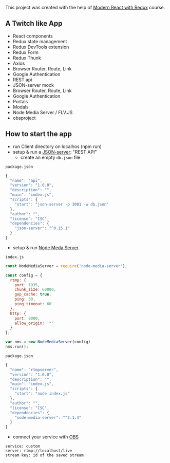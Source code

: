 This project was created with the help of [Modern React with Redux](https://www.udemy.com/course/react-redux/) course.

## A Twitch like App

- React components
- Redux state management
- Redux DevTools extension
- Redux Form
- Redux Thunk
- Axios
- Browser Router, Route, Link
- Google Authentication
- REST api
- JSON-server mock
- Browser Router, Route, Link
- Google Authentication
- Portals
- Modals
- Node Media Server / FLV.JS
- obsproject

## How to start the app
- run Client directory on localhos (npm run)
- setup & run a [JSON-server](https://github.com/typicode/json-server): "REST API"
  - create an empty `db.json` file

`package.json`

```js
{
  "name": "api",
  "version": "1.0.0",
  "description": "",
  "main": "index.js",
  "scripts": {
    "start": "json-server -p 3001 -w db.json"
  },
  "author": "",
  "license": "ISC",
  "dependencies": {
    "json-server": "^0.15.1"
  }
}
```
- setup & run [Node Meda Server](https://github.com/illuspas/Node-Media-Server)

`index.js`

```js
const NodeMediaServer = require('node-media-server');

const config = {
  rtmp: {
    port: 1935,
    chunk_size: 60000,
    gop_cache: true,
    ping: 30,
    ping_timeout: 60
  },
  http: {
    port: 8000,
    allow_origin: '*'
  }
};

var nms = new NodeMediaServer(config)
nms.run();
```

`package.json`

```js
{
  "name": "rtmpserver",
  "version": "1.0.0",
  "description": "",
  "main": "index.js",
  "scripts": {
    "start": "node index.js"
  },
  "author": "",
  "license": "ISC",
  "dependencies": {
    "node-media-server": "^2.1.4"
  }
}
```

- connect your service with [OBS](https://obsproject.com/)
```
service: custom
server: rtmp://localhost/live
stream key: id of the saved stream 
```
